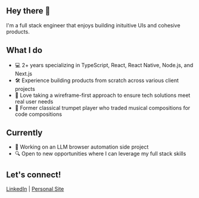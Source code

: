 ## Hey there 👋

I'm a full stack engineer that enjoys building inituitive UIs and cohesive products.

## What I do
- 💻 2+ years specializing in TypeScript, React, React Native, Node.js, and Next.js
- 🛠️ Experience building products from scratch across various client projects
- 🎨 Love taking a wireframe-first approach to ensure tech solutions meet real user needs
- 🎺 Former classical trumpet player who traded musical compositions for code compositions

## Currently
- 🤖 Working on an LLM browser automation side project
- 🔍 Open to new opportunities where I can leverage my full stack skills

## Let's connect!
[LinkedIn](https://www.linkedin.com/in/samwstout/) | [Personal Site](https://www.samwstout.com/)
